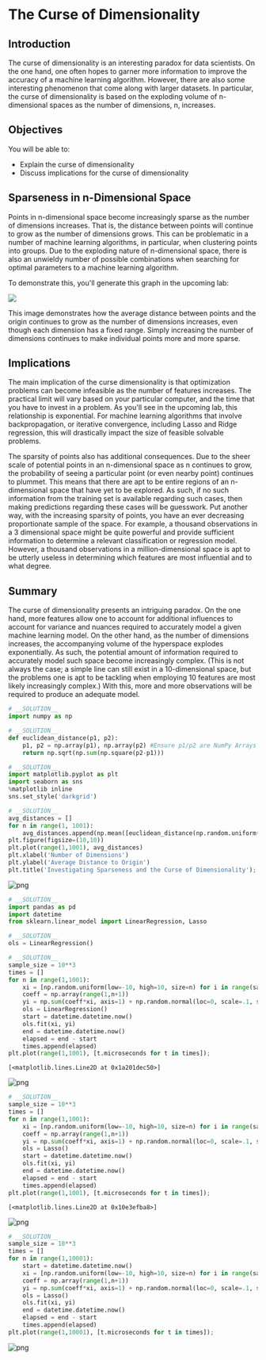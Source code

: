 
# The Curse of Dimensionality

## Introduction

The curse of dimensionality is an interesting paradox for data scientists. On the one hand, one often hopes to garner more information to improve the accuracy of a machine learning algorithm. However, there are also some interesting phenomenon that come along with larger datasets. In particular, the curse of dimensionality is based on the exploding volume of n-dimensional spaces as the number of dimensions, n, increases.

## Objectives

You will be able to:

* Explain the curse of dimensionality
* Discuss implications for the curse of dimensionality

## Sparseness in n-Dimensional Space

Points in n-dimensional space become increasingly sparse as the number of dimensions increases. That is, the distance between points will continue to grow as the number of dimensions grows. This can be problematic in a number of machine learning algorithms, in particular, when clustering points into groups. Due to the exploding nature of n-dimensional space, there is also an unwieldy number of possible combinations when searching for optimal parameters to a machine learning algorithm. 


To demonstrate this, you'll generate this graph in the upcoming lab:  

<img src="images/sparsity.png">

This image demonstrates how the average distance between points and the origin continues to grow as the number of dimensions increases, even though each dimension has a fixed range. Simply increasing the number of dimensions continues to make individual points more and more sparse.

## Implications

The main implication of the curse dimensionality is that optimization problems can become infeasible as the number of features increases. The practical limit will vary based on your particular computer, and the time that you have to invest in a problem. As you'll see in the upcoming lab, this relationship is exponential. For machine learning algorithms that involve backpropagation, or iterative convergence, including Lasso and Ridge regression, this will drastically impact the size of feasible solvable problems.

The sparsity of points also has additional consequences. Due to the sheer scale of potential points in an n-dimensional space as n continues to grow, the probability of seeing a particular point (or even nearby point) continues to plummet. This means that there are apt to be entire regions of an n-dimensional space that have yet to be explored. As such, if no such information from the training set is available regarding such cases, then making predictions regarding these cases will be guesswork. Put another way, with the increasing sparsity of points, you have an ever decreasing proportionate sample of the space. For example, a thousand observations in a 3 dimensional space might be quite powerful and provide sufficient information to determine a relevant classification or regression model. However, a thousand observations in a million-dimensional space is apt to be utterly useless in determining which features are most influential and to what degree. 

## Summary

The curse of dimensionality presents an intriguing paradox. On the one hand, more features allow one to account for additional influences to account for variance and nuances required to accurately model a given machine learning model. On the other hand, as the number of dimensions increases, the accompanying volume of the hyperspace explodes exponentially. As such, the potential amount of information required to accurately model such space become increasingly complex. (This is not always the case; a simple line can still exist in a 10-dimensional space, but the problems one is apt to be tackling when employing 10 features are most likely increasingly complex.) With this, more and more observations will be required to produce an adequate model.


```python
# __SOLUTION__ 
import numpy as np
```


```python
# __SOLUTION__ 
def euclidean_distance(p1, p2):
    p1, p2 = np.array(p1), np.array(p2) #Ensure p1/p2 are NumPy Arrays
    return np.sqrt(np.sum(np.square(p2-p1)))
```


```python
# __SOLUTION__ 
import matplotlib.pyplot as plt
import seaborn as sns
%matplotlib inline
sns.set_style('darkgrid')
```


```python
# __SOLUTION__ 
avg_distances = []
for n in range(1, 1001):
    avg_distances.append(np.mean([euclidean_distance(np.random.uniform(low=-10, high=10, size=n), [0 for i in range(n)]) for p in range(100)]))
plt.figure(figsize=(10,10))
plt.plot(range(1,1001), avg_distances)
plt.xlabel('Number of Dimensions')
plt.ylabel('Average Distance to Origin')
plt.title('Investigating Sparseness and the Curse of Dimensionality');
```


![png](index_files/index_5_0.png)



```python
# __SOLUTION__ 
import pandas as pd
import datetime
from sklearn.linear_model import LinearRegression, Lasso
```


```python
# __SOLUTION__ 
ols = LinearRegression()
```


```python
# __SOLUTION__ 
sample_size = 10**3
times = []
for n in range(1,1001):
    xi = [np.random.uniform(low=-10, high=10, size=n) for i in range(sample_size)]
    coeff = np.array(range(1,n+1))
    yi = np.sum(coeff*xi, axis=1) + np.random.normal(loc=0, scale=.1, size=sample_size)
    ols = LinearRegression()
    start = datetime.datetime.now()
    ols.fit(xi, yi)
    end = datetime.datetime.now()
    elapsed = end - start
    times.append(elapsed)
plt.plot(range(1,1001), [t.microseconds for t in times]);
```




    [<matplotlib.lines.Line2D at 0x1a201dec50>]




![png](index_files/index_8_1.png)



```python
# __SOLUTION__ 
sample_size = 10**3
times = []
for n in range(1,1001):
    xi = [np.random.uniform(low=-10, high=10, size=n) for i in range(sample_size)]
    coeff = np.array(range(1,n+1))
    yi = np.sum(coeff*xi, axis=1) + np.random.normal(loc=0, scale=.1, size=sample_size)
    ols = Lasso()
    start = datetime.datetime.now()
    ols.fit(xi, yi)
    end = datetime.datetime.now()
    elapsed = end - start
    times.append(elapsed)
plt.plot(range(1,1001), [t.microseconds for t in times]);
```




    [<matplotlib.lines.Line2D at 0x10e3efba8>]




![png](index_files/index_9_1.png)



```python
# __SOLUTION__ 
sample_size = 10**3
times = []
for n in range(1,10001):
    start = datetime.datetime.now()
    xi = [np.random.uniform(low=-10, high=10, size=n) for i in range(sample_size)]
    coeff = np.array(range(1,n+1))
    yi = np.sum(coeff*xi, axis=1) + np.random.normal(loc=0, scale=.1, size=sample_size)
    ols = Lasso()
    ols.fit(xi, yi)
    end = datetime.datetime.now()
    elapsed = end - start
    times.append(elapsed)
plt.plot(range(1,10001), [t.microseconds for t in times]);
```


![png](index_files/index_10_0.png)

